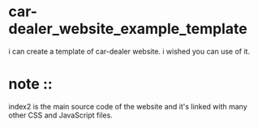# car-dealer_website_example_template
i can create a template of car-dealer website. i wished you can use of it.
# note ::
index2 is the main source code of the website and it's linked with many other CSS and JavaScript files.
